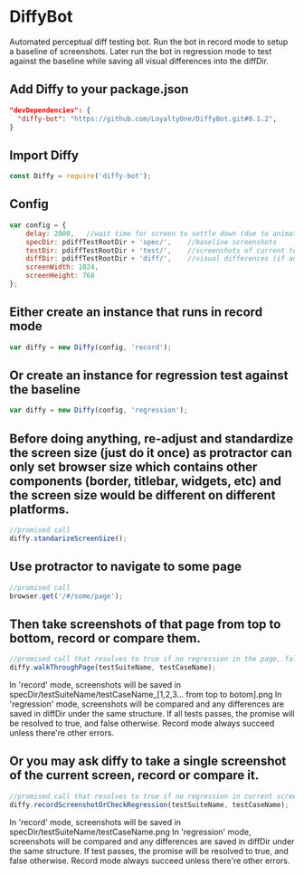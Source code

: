 # DiffyBot
Automated perceptual diff testing bot.
Run the bot in record mode to setup a baseline of screenshots.
Later run the bot in regression mode to test against the baseline
while saving all visual differences into the diffDir.

## Add Diffy to your package.json
```json
"devDependencies": {
  "diffy-bot": "https://github.com/LoyaltyOne/DiffyBot.git#0.1.2",
}
```

## Import Diffy
```javascript
const Diffy = require('diffy-bot');
```

## Config
```javascript
var config = {
    delay: 2000,   //wait time for screen to settle down (due to animation and scrolling)
    specDir: pdiffTestRootDir + 'spec/',    //baseline screenshots
    testDir: pdiffTestRootDir + 'test/',    //screenshots of current test
    diffDir: pdiffTestRootDir + 'diff/',    //visual differences (if any)
    screenWidth: 1024,
    screenHeight: 768
};
```

## Either create an instance that runs in record mode
```javascript
var diffy = new Diffy(config, 'record');
```

## Or create an instance for regression test against the baseline
```javascript
var diffy = new Diffy(config, 'regression');
```

## Before doing anything, re-adjust and standardize the screen size (just do it once) as protractor can only set browser size which contains other components (border, titlebar, widgets, etc) and the screen size would be different on different platforms.
```javascript
//promised call
diffy.standarizeScreenSize();
```

## Use protractor to navigate to some page
```javascript
//promised call
browser.get('/#/some/page');
```

## Then take screenshots of that page from top to bottom, record or compare them.
```javascript
//promised call that resolves to true if no regression in the page, false otherwise
diffy.walkThroughPage(testSuiteName, testCaseName);
```
In 'record' mode, screenshots will be saved in specDir/testSuiteName/testCaseName_[1,2,3... from top to botom].png
In 'regression' mode, screenshots will be compared and any differences are saved in diffDir under the same structure.
If all tests passes, the promise will be resolved to true, and false otherwise.
Record mode always succeed unless there're other errors.

## Or you may ask diffy to take a single screenshot of the current screen, record or compare it.
```javascript
//promised call that resolves to true if no regression in current screen, false otherwise
diffy.recordScreenshotOrCheckRegression(testSuiteName, testCaseName);
```
In 'record' mode, screenshots will be saved in specDir/testSuiteName/testCaseName.png
In 'regression' mode, screenshots will be compared and any differences are saved in diffDir under the same structure.
If test passes, the promise will be resolved to true, and false otherwise.
Record mode always succeed unless there're other errors.

